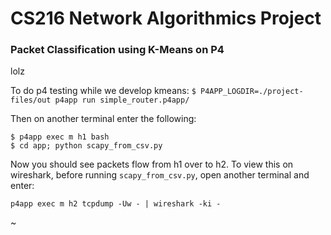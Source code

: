 # CS216 Network Algorithmics Project

### Packet Classification using K-Means on P4 

lolz

To do p4 testing while we develop kmeans: 
```$ P4APP_LOGDIR=./project-files/out p4app run simple_router.p4app/```


Then on another terminal enter the following: 

```
$ p4app exec m h1 bash
$ cd app; python scapy_from_csv.py
```

Now you should see packets flow from h1 over to h2. To view this on wireshark, before running `scapy_from_csv.py`, open another terminal and enter: 

```
p4app exec m h2 tcpdump -Uw - | wireshark -ki -
````


~